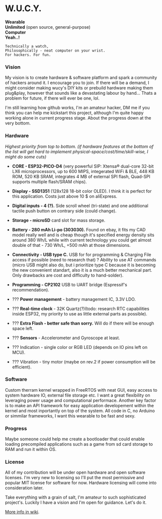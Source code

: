 # W.U.C.Y.  

  **Wearable**  
  **Unlimited** (open source, general-purpose)  
  **Computer**  
  **Yeah..!**  

`Technically a watch,`  
`Philosophically - neat computer on your wrist.`  
`For hackers. For fun.`   

### Vision

My vision is to create hardware & software platform and spark a community of hackers around it. I encourage you to join. If there will be a demand, I might consider making wucy's DIY kits or prebuild hardware making them plug&play, however that sounds like a devastating labour by hand... Thats a problem for future, if there will ever be one, lol.

I'm still learning how github works, I'm an amateur hacker, DM me if you think you can help me kickstart this project, although I'm quite happy working alone in current progress stage. About the progress down at the very bottom.

### Hardware

_Highest priority from top to bottom. 
(if hardware features at the bottom of the list will get hard to implement physical-space/cost/time/skill-wise, I might do some cuts)_

* **CORE - ESP32-PICO-D4** (very powerful SIP: Xtensa® dual-core 32-bit LX6 microprocessors, up to 600 MIPS, integerated WiFi & BLE, 448 KB ROM, 520 KB SRAM, integrates 4 MB of external SPI flash, Quad-SPI supports multiple flash/SRAM chips).
* **Display - SSD1351** (128x128 18-bit color OLED). I think it is perfect for this application. Costs just above 10 $ on aliExpress.
* **Digital inputs - 4 (?).** Side scroll wheel (tri-state) and one additional tactile push button on contrary side (could change).
* **Storage - microSD** card slot for mass storage.
* **Battery - 280 mAh Li-po (303030).** Found on ebay, it fits my CAD model really well and is cheap though it's specified energy density sits around 380 Wh/L while with current technology you could get almost double of that - 730 Wh/L, +500 mAh at those dimensions.
* **Connectivity - USB type C.** USB for for programming & Charging File access if possible (need to research that) ? Ability to use AT commands (micro USB might also do, but i prioritize type C because it is becoming the new convenient standart, also it is a much better mechanical part. Only drawbacks are cost and difficulty to hand-solder). 
* **Programming - CP2102**  USB to UART bridge (Espressif's recommendation).
* ??? **Power management** - battery management IC, 3.3V LDO.
* ??? **Real-time clock** - 32K Quartz(?)(todo: research RTC capabilities inside ESP32, my priority to use as little external parts as possible).
* ??? **Extra Flash - better safe than sorry.** Will do if there will be enough space left. 
* ??? **Sensors** - Accelerometer and Gyroscope at least.

* ??? Indication - single color or RGB LED (depends on IO pins left on MCU).
* ??? Vibration - tiny motor (maybe on rev.2 if power consumption will be efficient).

### Software 
Custom therram kernel wrapped in FreeRTOS with neat GUI, easy access to system hardware IO, external file storage etc. I want a great flexibility on leveraging power usage and computational performace. Another key factor is to make an API framework for easy application developement within the kernel and most inportantly on top of the system. All code in C, no Arduino or simmilar frameworks, I want this wearable to be fast and sexy. 

### Progress
Maybe someone could help me create a bootloader that could enable loading precompiled applications such as a game from sd card storage to RAM and run it within OS.

### License
All of my contribution will be under open hardware and open software licenses. I'm very new to licensing so I'll put the most permissive and popular MIT license for software for now. Hardware licensing will come into consideration later.

Take everything with a grain of salt, I'm amateur to such sophisticated project's. 
Luckily I have a vision and I'm open for guidance. Let's do it.

[More info in wiki](https://github.com/therram/thera/wiki).
  
